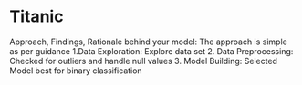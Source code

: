 # Titanic

Approach, Findings, Rationale behind your model:
The approach is simple as per guidance 
1.Data Exploration:
Explore data set
2. Data Preprocessing:
Checked for outliers and handle null values
3. Model Building:
Selected Model best for binary classification

